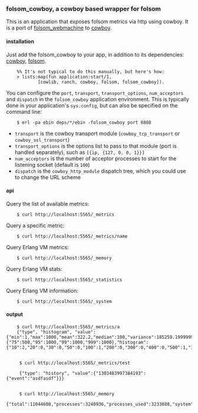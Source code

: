 ### folsom_cowboy, a cowboy based wrapper for folsom

This is an application that exposes folsom metrics via http using cowboy. It is a port of [folsom_webmachine] to [cowboy].

#### installation

Just add the folsom_cowboy to your app, in addition to its dependencies: [cowboy], [folsom].

        %% It's not typical to do this manually, but here's how:
        > lists:map(fun application:start/1,
                [cowlib, ranch, cowboy, folsom, folsom_cowboy]).

You can configure the `port`, `transport`, `transport_options`, `num_acceptors` and `dispatch` in the `folsom_cowboy` application environment. This is typically done in your application's `sys.config`, but can also be specified on the command line:

        $ erl -pa ebin deps/*/ebin -folsom_cowboy port 8888

* `transport` is the cowboy transport module (`cowboy_tcp_transport` or `cowboy_ssl_transport`)
* `transport_options` is the options list to pass to that module (port is handled separately), such as `[{ip, {127, 0, 0, 1}}]`
* `num_acceptors` is the number of acceptor processes to start for the listening socket (default is `100`)
* `dispatch` is the `cowboy_http_module` dispatch tree, which you could use to change the URL scheme

#### api

Query the list of available metrics:

        $ curl http://localhost:5565/_metrics

Query a specific metric:

        $ curl http://localhost:5565/_metrics/name

Query Erlang VM metrics:

        $ curl http://localhost:5565/_memory

Query Erlang VM stats:

        $ curl http://localhost:5565/_statistics

Query Erlang VM information:

        $ curl http://localhost:5565/_system

#### output

        $ curl http://localhost:5565/_metrics/a
        {"type", "histogram", "value":{"min":1,"max":1000,"mean":322.2,"median":100,"variance":185259.19999999998,"standard_deviation":430.4174717643325,"skewness":1.2670136514902162,"kurtosis":-1.2908313302242205,"percentile":{"75":500,"95":1000,"99":1000,"999":1000},"histogram":{"10":2,"20":0,"30":0,"50":0,"100":1,"200":0,"300":0,"400":0,"500":1,"1000":1,"99999999999999":0}}}


         $ curl http://localhost:5565/_metrics/test

         {"type": "history", "value":{"1303483997384193":{"event":"asdfasdf"}}}


         $ curl http://localhost:5565/_memory
         {"total":11044608,"processes":3240936,"processes_used":3233888,"system":7803672,"atom":532137,"atom_used":524918,"binary":696984,"code":4358030,"ets":385192}

[folsom_webmachine]: https://github.com/boundary/folsom_webmachine
[folsom]: https://github.com/boundary/folsom
[cowboy]: https://github.com/extend/cowboy
